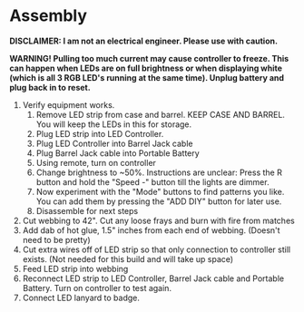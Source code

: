 # Assembly

**DISCLAIMER:  I am not an electrical engineer.  Please use with caution.**

**WARNING!  Pulling too much current may cause controller to freeze.  This can happen when LEDs are on full brightness or when displaying white (which is all 3 RGB LED's running at the same time).  Unplug battery and plug back in to reset.**

1. Verify equipment works.
    1. Remove LED strip from case and barrel.  KEEP CASE AND BARREL.  You will keep the LEDs in this for storage.
    1. Plug LED strip into LED Controller.  
    1. Plug LED Controller into Barrel Jack cable
    1. Plug Barrel Jack cable into Portable Battery
    1. Using remote, turn on controller
    1. Change brightness to ~50%.  Instructions are unclear:  Press the R button and hold the "Speed -" button till the lights are dimmer.
    1. Now experiment with the "Mode" buttons to find patterns you like.  You can add them by pressing the "ADD DIY" button for later use.
    1. Disassemble for next steps
1. Cut webbing to 42".  Cut any loose frays and burn with fire from matches
1. Add dab of hot glue, 1.5" inches from each end of webbing.  (Doesn't need to be pretty)
1. Cut extra wires off of LED strip so that only connection to controller still exists. (Not needed for this build and will take up space)
1. Feed LED strip into webbing
1. Reconnect LED strip to LED Controller, Barrel Jack cable and Portable Battery.  Turn on controller to test again.
1. Connect LED lanyard to badge.  